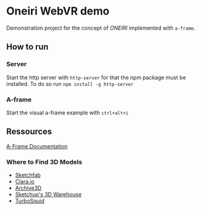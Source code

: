 # Oneiri WebVR demo

Demonstration project for the concept of *ONEIRI* implemented with `a-frame`.

## How to run

### Server
Start the http server with `http-server` for that the npm package must be installed. To do so run `npm install -g http-server`

### A-frame
Start the visual a-frame example with `ctrl+alt+i`

## Ressources

[A-Frame Documentation](https://aframe.io/docs/0.7.0/introduction/)

### Where to Find 3D Models

- [Sketchfab](https://sketchfab.com)
- [Clara.io](http://clara.io)
- [Archive3D](http://archive3d.net)
- [Sketchup's 3D Warehouse](https://3dwarehouse.sketchup.com)
- [TurboSquid](http://www.turbosquid.com/Search/3D-Models/free)
